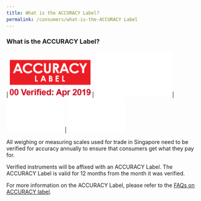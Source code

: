 ```yaml
---
title: What is the ACCURACY Label?
permalink: /consumers/what-is-the-ACCURACY Label
---
```


### What is the ACCURACY Label?

| ![accuracy label](/images/about/accuracy_label.jpg) | ![blank2](images/about/blank2.png)| ![blank1](images/about/blank1.png) | ![blank1](images/about/blank1.png)

All weighing or measuring scales used for trade in Singapore need to be verified for accuracy annually to ensure that consumers get what they pay for. 

Verified instruments will be affixed with an ACCURACY Label. The ACCURACY Label is valid for 12 months from the month it was verified.

For more information on the ACCURACY Label, please refer to the [FAQs on ACCURACY label](/businesses/faq).
